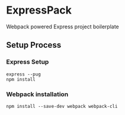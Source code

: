 ExpressPack
===========

Webpack powered Express project boilerplate


Setup Process
-------------

### Express Setup

    express --pug
    npm install


### Webpack installation

    npm install --save-dev webpack webpack-cli

